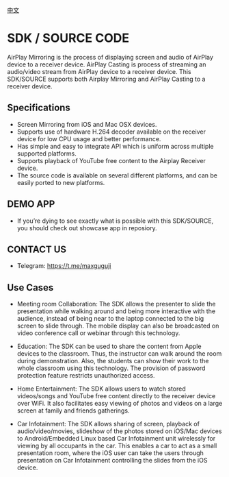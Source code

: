 [中文](README_CN.md)

# SDK / SOURCE CODE
AirPlay Mirroring is the process of displaying screen and audio of AirPlay device to a receiver device. 
AirPlay Casting is process of streaming an audio/video stream from AirPlay device to a receiver device. 
This SDK/SOURCE supports both Airplay Mirroring and AirPlay Casting to a receiver device. 

## Specifications
- Screen Mirroring from iOS and Mac OSX devices.
- Supports use of hardware H.264 decoder available on the receiver device for low CPU usage and better performance.
- Has simple and easy to integrate API which is uniform across multiple supported platforms.
- Supports playback of YouTube free content to the Airplay Receiver device.
- The source code is available on several different platforms, and can be easily ported to new platforms.

## DEMO APP
- If you’re dying to see exactly what is possible with this SDK/SOURCE, you should check out showcase app in reposiory.

## CONTACT US
- Telegram: https://t.me/maxguguji

## Use Cases
- Meeting room Collaboration: The SDK allows the presenter to slide the presentation while walking around and being more interactive with the audience, instead of being near to the laptop connected to the big screen to slide through. The mobile display can also be broadcasted on video conference call or webinar through this technology.

- Education: The SDK can be used to share the content from Apple devices to the classroom. Thus, the instructor can walk around the room during demonstration. Also, the students can show their work to the whole classroom using this technology. The provision of password protection feature restricts unauthorized access.

- Home Entertainment: The SDK allows users to watch stored videos/songs and YouTube free content directly to the receiver device over WiFi. It also facilitates easy viewing of photos and videos on a large screen at family and friends gatherings.

- Car Infotainment: The SDK allows sharing of screen, playback of audio/video/movies, slideshow of the photos stored on iOS/Mac devices to Android/Embedded Linux based Car Infotainment unit wirelessly for viewing by all occupants in the car. This enables a car to act as a small presentation room, where the iOS user can take the users through presentation on Car Infotainment controlling the slides from the iOS device.
